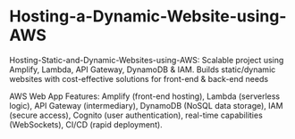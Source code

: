 # Hosting-a-Dynamic-Website-using-AWS
Hosting-Static-and-Dynamic-Websites-using-AWS: Scalable project using Amplify, Lambda, API Gateway, DynamoDB & IAM. Builds static/dynamic websites with cost-effective solutions for front-end & back-end needs

AWS Web App Features: Amplify (front-end hosting), Lambda (serverless logic), API Gateway (intermediary), DynamoDB (NoSQL data storage), IAM (secure access), Cognito (user authentication), real-time capabilities (WebSockets), CI/CD (rapid deployment).
